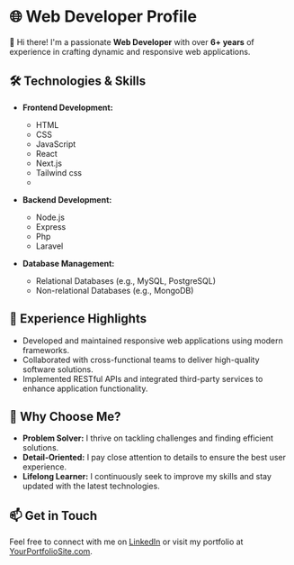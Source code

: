 # 🌐 Web Developer Profile

👋 Hi there! I'm a passionate **Web Developer** with over **6+ years** of experience in crafting dynamic and responsive web applications. 

## 🛠️ Technologies & Skills

- **Frontend Development:**
  - HTML
  - CSS
  - JavaScript
  - React
  - Next.js
  - Tailwind css
  - 

- **Backend Development:**
  - Node.js
  - Express
  - Php
  - Laravel

- **Database Management:**
  - Relational Databases (e.g., MySQL, PostgreSQL)
  - Non-relational Databases (e.g., MongoDB)

## 💼 Experience Highlights

- Developed and maintained responsive web applications using modern frameworks.
- Collaborated with cross-functional teams to deliver high-quality software solutions.
- Implemented RESTful APIs and integrated third-party services to enhance application functionality.

## 🌟 Why Choose Me?

- **Problem Solver:** I thrive on tackling challenges and finding efficient solutions.
- **Detail-Oriented:** I pay close attention to details to ensure the best user experience.
- **Lifelong Learner:** I continuously seek to improve my skills and stay updated with the latest technologies.

## 📫 Get in Touch

Feel free to connect with me on [LinkedIn](https://www.linkedin.com/in/yahye-asad-mousa-2a29931a8?utm_source=share&utm_campaign=share_via&utm_content=profile&utm_medium=android_app) or visit my portfolio at [YourPortfolioSite.com](#).
